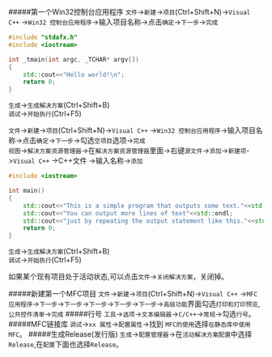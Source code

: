 #####第一个Win32控制台应用程序
`文件`->`新建`->`项目`(Ctrl+Shift+N)->`Visual C++` ->`Win32 控制台应用程序`->输入项目名称->点击`确定`->`下一步`->`完成`
```cpp
#include "stdafx.h"
#include <iostream>

int _tmain(int argc, _TCHAR* argv[])
{
	std::cout<<"Hello world!\n";
	return 0;
}
```
`生成`->`生成解决方案`(Ctrl+Shift+B)     
`调试`->`开始执行`(Ctrl+F5)    

`文件`->`新建`->`项目`(Ctrl+Shift+N)->`Visual C++` ->`Win32 控制台应用程序`->输入项目名称->点击`确定`->`下一步`->勾选`空项目`选项->`完成`     
`视图`->`解决方案资源管理器`->在`解决方案资源管理器`里面->右键`源文件`->`添加`->`新建项`->`Visual C++` ->C++文件 ->输入名称->`添加` 
```cpp
#include <iostream>

int main()
{
	std::cout<<"This is a simple program that outputs some text."<<std::endl;
	std::cout<<"You can output more lines of text"<<std::endl;
	std::cout<<"just by repeating the output statement like this."<<std::endl;
	return 0;
}
```
`生成`->`生成解决方案`(Ctrl+Shift+B)     
`调试`->`开始执行`(Ctrl+F5)    
  
如果某个现有项目处于活动状态,可以点击`文件`->`关闭解决方案`，关闭掉。

#####新建第一个MFC项目
`文件`->`新建`->`项目`(Ctrl+Shift+N)->`Visual C++` ->`MFC 应用程序`->`下一步`->`下一步`->`下一步`->`下一步`->`下一步`->`高级功能`界面勾选`打印和打印预览`,`公共控件清单`->`完成`
#####行号
`工具`->`选项`->`文本编辑器`->`C/C++`->`常规`->勾选`行号`。
#####MFC链接库
`调试`->`xx 属性`->`配置属性`->找到 `MFC的使用`选择`在静态库中使用MFC`。
#####生成Release(发行版)
`生成`->`配置管理器`->在`活动解决方案配置`中选择`Release`,在`配置`下面也选择`Release`。
